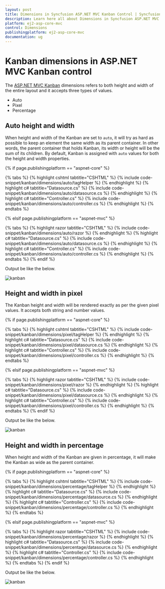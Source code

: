 ```yaml
---
layout: post
title: Dimensions in Syncfusion ASP.NET MVC Kanban Control | Syncfusion
description: Learn here all about Dimensions in Syncfusion ASP.NET MVC Kanban control of Syncfusion Essential JS 2 and more.
platform: ej2-asp-core-mvc
control: Dimensions
publishingplatform: ej2-asp-core-mvc
documentation: ug
---
```



# Kanban dimensions in ASP.NET MVC Kanban control

The [ASP.NET MVC Kanban](https://www.syncfusion.com/aspnet-mvc-ui-controls/kanban-board) dimensions refers to both height and width of the entire layout and it accepts three types of values.

* Auto
* Pixel
* Percentage

## Auto height and width

When height and width of the Kanban are set to `auto`, it will try as hard as possible to keep an element the same width as its parent container. In other words, the parent container that holds Kanban, its width or height will be the sum of its children. By default, Kanban is assigned with `auto` values for both the height and width properties.

{% if page.publishingplatform == "aspnet-core" %}

{% tabs %}
{% highlight cshtml tabtitle="CSHTML" %}
{% include code-snippet/kanban/dimensions/auto/tagHelper %}
{% endhighlight %}
{% highlight c# tabtitle="Datasource.cs" %}
{% include code-snippet/kanban/dimensions/auto/datasource.cs %}
{% endhighlight %}
{% highlight c# tabtitle="Controller.cs" %}
{% include code-snippet/kanban/dimensions/auto/controller.cs %}
{% endhighlight %}
{% endtabs %}

{% elsif page.publishingplatform == "aspnet-mvc" %}

{% tabs %}
{% highlight razor tabtitle="CSHTML" %}
{% include code-snippet/kanban/dimensions/auto/razor %}
{% endhighlight %}
{% highlight c# tabtitle="Datasource.cs" %}
{% include code-snippet/kanban/dimensions/auto/datasource.cs %}
{% endhighlight %}
{% highlight c# tabtitle="Controller.cs" %}
{% include code-snippet/kanban/dimensions/auto/controller.cs %}
{% endhighlight %}
{% endtabs %}
{% endif %}



Output be like the below.

![kanban](./images/auto.PNG)

## Height and width in pixel

The Kanban height and width will be rendered exactly as per the given pixel values. It accepts both string and number values.

{% if page.publishingplatform == "aspnet-core" %}

{% tabs %}
{% highlight cshtml tabtitle="CSHTML" %}
{% include code-snippet/kanban/dimensions/pixel/tagHelper %}
{% endhighlight %}
{% highlight c# tabtitle="Datasource.cs" %}
{% include code-snippet/kanban/dimensions/pixel/datasource.cs %}
{% endhighlight %}
{% highlight c# tabtitle="Controller.cs" %}
{% include code-snippet/kanban/dimensions/pixel/controller.cs %}
{% endhighlight %}
{% endtabs %}

{% elsif page.publishingplatform == "aspnet-mvc" %}

{% tabs %}
{% highlight razor tabtitle="CSHTML" %}
{% include code-snippet/kanban/dimensions/pixel/razor %}
{% endhighlight %}
{% highlight c# tabtitle="Datasource.cs" %}
{% include code-snippet/kanban/dimensions/pixel/datasource.cs %}
{% endhighlight %}
{% highlight c# tabtitle="Controller.cs" %}
{% include code-snippet/kanban/dimensions/pixel/controller.cs %}
{% endhighlight %}
{% endtabs %}
{% endif %}



Output be like the below.

![kanban](./images/pixel.PNG)

## Height and width in percentage

When height and width of the Kanban are given in percentage, it will make the Kanban as wide as the parent container.

{% if page.publishingplatform == "aspnet-core" %}

{% tabs %}
{% highlight cshtml tabtitle="CSHTML" %}
{% include code-snippet/kanban/dimensions/percentage/tagHelper %}
{% endhighlight %}
{% highlight c# tabtitle="Datasource.cs" %}
{% include code-snippet/kanban/dimensions/percentage/datasource.cs %}
{% endhighlight %}
{% highlight c# tabtitle="Controller.cs" %}
{% include code-snippet/kanban/dimensions/percentage/controller.cs %}
{% endhighlight %}
{% endtabs %}

{% elsif page.publishingplatform == "aspnet-mvc" %}

{% tabs %}
{% highlight razor tabtitle="CSHTML" %}
{% include code-snippet/kanban/dimensions/percentage/razor %}
{% endhighlight %}
{% highlight c# tabtitle="Datasource.cs" %}
{% include code-snippet/kanban/dimensions/percentage/datasource.cs %}
{% endhighlight %}
{% highlight c# tabtitle="Controller.cs" %}
{% include code-snippet/kanban/dimensions/percentage/controller.cs %}
{% endhighlight %}
{% endtabs %}
{% endif %}



Output be like the below.

![kanban](./images/percentage.PNG)